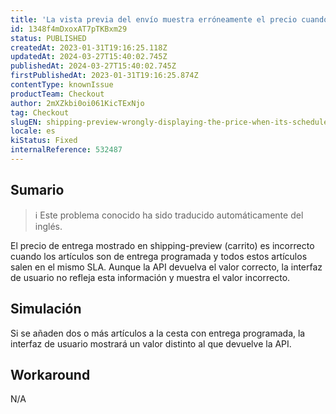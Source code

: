 ```yaml
---
title: 'La vista previa del envío muestra erróneamente el precio cuando se trata de una entrega programada'
id: 1348f4mDxoxAT7pTKBxm29
status: PUBLISHED
createdAt: 2023-01-31T19:16:25.118Z
updatedAt: 2024-03-27T15:40:02.745Z
publishedAt: 2024-03-27T15:40:02.745Z
firstPublishedAt: 2023-01-31T19:16:25.874Z
contentType: knownIssue
productTeam: Checkout
author: 2mXZkbi0oi061KicTExNjo
tag: Checkout
slugEN: shipping-preview-wrongly-displaying-the-price-when-its-scheduled-delivery
locale: es
kiStatus: Fixed
internalReference: 532487
---
```


## Sumario

>ℹ️ Este problema conocido ha sido traducido automáticamente del inglés.


El precio de entrega mostrado en shipping-preview (carrito) es incorrecto cuando los artículos son de entrega programada y todos estos artículos salen en el mismo SLA. Aunque la API devuelva el valor correcto, la interfaz de usuario no refleja esta información y muestra el valor incorrecto.


##

## Simulación


Si se añaden dos o más artículos a la cesta con entrega programada, la interfaz de usuario mostrará un valor distinto al que devuelve la API.



## Workaround


N/A




